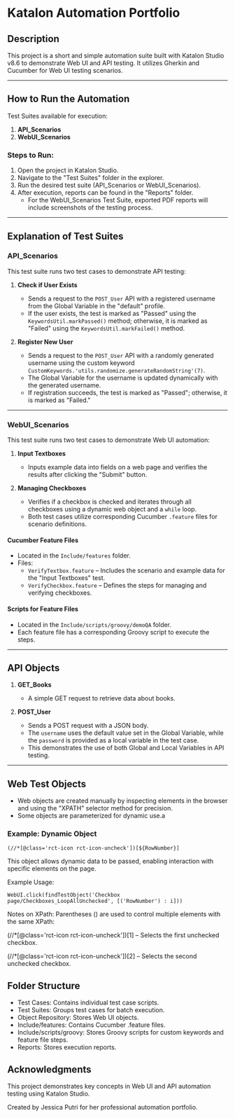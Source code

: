 # Katalon Automation Portfolio

## Description
This project is a short and simple automation suite built with Katalon Studio v8.6 to demonstrate Web UI and API testing. It utilizes Gherkin and Cucumber for Web UI testing scenarios.  

---

## How to Run the Automation
Test Suites available for execution:
1. **API_Scenarios**
2. **WebUI_Scenarios**

### Steps to Run:
1. Open the project in Katalon Studio.
2. Navigate to the "Test Suites" folder in the explorer.
3. Run the desired test suite (API_Scenarios or WebUI_Scenarios).
4. After execution, reports can be found in the "Reports" folder.
   - For the WebUI_Scenarios Test Suite, exported PDF reports will include screenshots of the testing process.

---

## Explanation of Test Suites

### **API_Scenarios**
This test suite runs two test cases to demonstrate API testing:
1. **Check if User Exists**  
   - Sends a request to the `POST_User` API with a registered username from the Global Variable in the "default" profile.  
   - If the user exists, the test is marked as "Passed" using the `KeywordsUtil.markPassed()` method; otherwise, it is marked as "Failed" using the `KeywordsUtil.markFailed()` method.

2. **Register New User**  
   - Sends a request to the `POST_User` API with a randomly generated username using the custom keyword `CustomKeywords.'utils.randomize.generateRandomString'(7)`.  
   - The Global Variable for the username is updated dynamically with the generated username.  
   - If registration succeeds, the test is marked as "Passed"; otherwise, it is marked as "Failed."

---

### **WebUI_Scenarios**
This test suite runs two test cases to demonstrate Web UI automation:
1. **Input Textboxes**  
   - Inputs example data into fields on a web page and verifies the results after clicking the "Submit" button.

2. **Managing Checkboxes**  
   - Verifies if a checkbox is checked and iterates through all checkboxes using a dynamic web object and a `while` loop.  
   - Both test cases utilize corresponding Cucumber `.feature` files for scenario definitions.

#### Cucumber Feature Files
- Located in the `Include/features` folder.
- Files:
  - `VerifyTextbox.feature` – Includes the scenario and example data for the "Input Textboxes" test.
  - `VerifyCheckbox.feature` – Defines the steps for managing and verifying checkboxes.

#### Scripts for Feature Files
- Located in the `Include/scripts/groovy/demoQA` folder.
- Each feature file has a corresponding Groovy script to execute the steps.

---

## API Objects
1. **GET_Books**  
   - A simple GET request to retrieve data about books.

2. **POST_User**  
   - Sends a POST request with a JSON body.
   - The `username` uses the default value set in the Global Variable, while the `password` is provided as a local variable in the test case.  
   - This demonstrates the use of both Global and Local Variables in API testing.

---

## Web Test Objects
- Web objects are created manually by inspecting elements in the browser and using the "XPATH" selector method for precision.
- Some objects are parameterized for dynamic use.a

### Example: Dynamic Object
```xpath
(//*[@class='rct-icon rct-icon-uncheck'])[${RowNumber}]
```
This object allows dynamic data to be passed, enabling interaction with specific elements on the page.

Example Usage:
```xpath
WebUI.click(findTestObject('Checkbox page/Checkboxes_LoopAllUnchecked', [('RowNumber') : i]))
```
Notes on XPath:
Parentheses () are used to control multiple elements with the same XPath:

(//*[@class='rct-icon rct-icon-uncheck'])[1] – Selects the first unchecked checkbox.

(//*[@class='rct-icon rct-icon-uncheck'])[2] – Selects the second unchecked checkbox.

## Folder Structure
- Test Cases: Contains individual test case scripts.
- Test Suites: Groups test cases for batch execution.
- Object Repository: Stores Web UI objects.
- Include/features: Contains Cucumber .feature files.
- Include/scripts/groovy: Stores Groovy scripts for custom keywords and feature file steps.
- Reports: Stores execution reports.

## Acknowledgments
This project demonstrates key concepts in Web UI and API automation testing using Katalon Studio.

Created by Jessica Putri for her professional automation portfolio.





